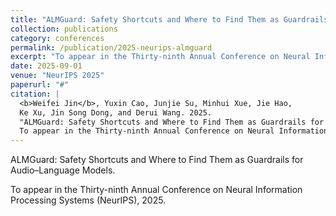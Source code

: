 ```yaml
---
title: "ALMGuard: Safety Shortcuts and Where to Find Them as Guardrails for Audio–Language Models"
collection: publications
category: conferences
permalink: /publication/2025-neurips-almguard
excerpt: "To appear in the Thirty-ninth Annual Conference on Neural Information Processing Systems (NeurIPS), 2025."
date: 2025-09-01
venue: "NeurIPS 2025"
paperurl: "#"
citation: |
  <b>Weifei Jin</b>, Yuxin Cao, Junjie Su, Minhui Xue, Jie Hao, 
  Ke Xu, Jin Song Dong, and Derui Wang. 2025. 
  "ALMGuard: Safety Shortcuts and Where to Find Them as Guardrails for Audio–Language Models." 
  To appear in the Thirty-ninth Annual Conference on Neural Information Processing Systems (NeurIPS), 2025.
---
```


ALMGuard: Safety Shortcuts and Where to Find Them as Guardrails for Audio–Language Models.

To appear in the Thirty-ninth Annual Conference on Neural Information Processing Systems (NeurIPS), 2025.